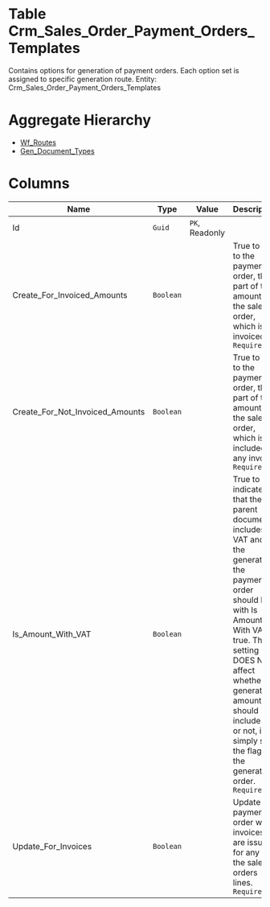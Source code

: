 # Table Crm_Sales_Order_Payment_Orders_Templates

Contains options for generation of payment orders. Each option set is assigned to specific generation route. Entity: Crm_Sales_Order_Payment_Orders_Templates

# Aggregate Hierarchy

* [Wf_Routes](Wf_Routes.md)
* [Gen_Document_Types](Gen_Document_Types.md)

# Columns

| Name | Type | Value | Description |
| - | - | - | --- |
|Id|`Guid`|`PK`, Readonly||
|Create_For_Invoiced_Amounts|`Boolean`||True to add to the payment order, the part of the amount of the sales order, which is invoiced. `Required` |
|Create_For_Not_Invoiced_Amounts|`Boolean`||True to add to the payment order, the part of the amount of the sales order, which is not included in any invoice. `Required` |
|Is_Amount_With_VAT|`Boolean`||True to indicate that the parent document includes VAT and the generated the payment order should be with Is Amount With VAT = true. This setting DOES NOT affect whether the generated amount should include VAT or not, it simply sets the flag in the generated order. `Required` |
|Update_For_Invoices|`Boolean`||Update the payment order when invoices are issued for any of the sales orders lines. `Required` |
